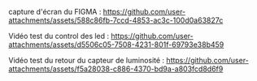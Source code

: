 capture d'écran du FIGMA : 
https://github.com/user-attachments/assets/588c86fb-7ccd-4853-ac3c-100d0a63827c


Vidéo test du control des led :
https://github.com/user-attachments/assets/d5506c05-7508-4231-801f-69793e38b459

Vidéo test du retour du capteur de luminosité :
https://github.com/user-attachments/assets/f5a28038-c886-4370-bd9a-a803fcd8d6f9
